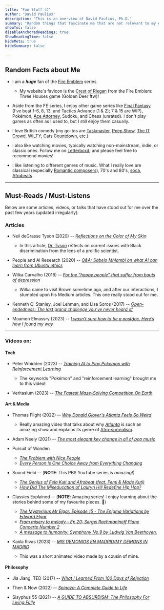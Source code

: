 ```yaml
---
title: "Fun Stuff 😜"
author: "David Paulius"
description: "This is an overview of David Paulius, Ph.D."
summary: "Random things that fascinate me that are not relevant to my own research or work. :)"
showToc: false
disableAnchoredHeadings: true
ShowReadingTime: false
hideMeta: true
hideSummary: false

---
```



## Random Facts about Me

+ I am a ***huge*** fan of the [Fire Emblem](https://en.wikipedia.org/wiki/Fire_Emblem) series.
    + My website's favicon is the <a href="https://fireemblem.fandom.com/wiki/Crest">Crest of Riegan</a> from the Fire Emblem: Three Houses game (Golden Deer ftw)!

+ Aside from the FE series, I enjoy other game series like [Final Fantasy](https://en.wikipedia.org/wiki/Final_Fantasy) (I've beat 1-6, 8, 13, and Tactics Advance (1 & 2); 7 & 15 are WIP), Pokémon, [Ace Attorney](https://en.wikipedia.org/wiki/Ace_Attorney), Sudoku, and Chess (unrated). I don't play games as often as I used to, but I still enjoy them casually.

+ I love British comedy (my go-tos are [Taskmaster](https://en.wikipedia.org/wiki/Taskmaster_(TV_series)), [Peep Show](https://en.wikipedia.org/wiki/Peep_Show_(British_TV_series)), [The IT Crowd](https://en.wikipedia.org/wiki/The_IT_Crowd), [WILTY](https://en.wikipedia.org/wiki/Would_I_Lie_to_You%3F_(game_show)), [Cats Countdown](https://en.wikipedia.org/wiki/8_Out_of_10_Cats_Does_Countdown), etc.)

+ I also like watching movies, typically watching non-mainstream, indie, or classic ones. Follow me on [Letterboxd](https://letterboxd.com/davi_duck/), and please feel free to recommend movies!

+ I like listening to different genres of music. What I really love are classical (especially [Romantic composers](https://en.wikipedia.org/wiki/Romantic_music)), 70's and 80's, [soca](https://en.wikipedia.org/wiki/Soca_music), [Afrobeats](https://en.wikipedia.org/wiki/Afrobeats).
---

## Must-Reads / Must-Listens

Below are some articles, videos, or talks that have stood out for me over the past few years (updated irregularly):

### Articles

+ Neil deGrasse Tyson (2020) -- [_Reflections on the Color of My Skin_](https://www.haydenplanetarium.org/tyson/commentary/2020-06-03-reflections-on-color-of-my-skin.php)

    + In this article, [Dr. Tyson](https://en.wikipedia.org/wiki/Neil_deGrasse_Tyson) reflects on current issues with Black discrimination from the lens of a prolific scientist.

+ People and AI Research (2020) -- [_Q&A: Sabelo Mhlambi on what AI can learn from Ubuntu ethics_](https://medium.com/people-ai-research/q-a-sabelo-mhlambi-on-what-ai-can-learn-from-ubuntu-ethics-4012a53ec2a6)

+ Wilka Carvalho (2018) -- [_For the “happy people” that suffer from bouts of depression_](https://medium.com/@wcarvalho92/living-divided-between-extreme-happiness-and-extreme-sadness-778a4aec3165)

    + Wilka came to visit Brown sometime ago, and after our interactions, I stumbled upon his Medium articles. This one really stood out for me.

+ Kenneth O. Stanley, Joel Lehman, and Lisa Soros (2017) -- [_Open-endedness: The last grand challenge you’ve never heard of_](https://www.oreilly.com/radar/open-endedness-the-last-grand-challenge-youve-never-heard-of/)

+ Moamen Elmassry (2023) -- [_I wasn’t sure how to be a postdoc. Here’s how I found my way_](https://www.science.org/content/article/i-wasn-t-sure-how-be-postdoc-here-s-how-i-found-my-way)

---

### Videos on:

#### Tech

+ Peter Whidden (2023) -- [_Training AI to Play Pokemon with Reinforcement Learning_](https://youtu.be/DcYLT37ImBY?si=7OqA4tSnYhwCfSE7)
    + The keywords "Pokémon" and "reinforcement learning" brought me to this video!

+ Veritasium (2023) -- [_The Fastest Maze-Solving Competition On Earth_](https://youtu.be/ZMQbHMgK2rw?si=IDFy4yulq108ZjSV)

#### Art & Media

+ Thomas Flight (2022) -- [_Why Donald Glover's Atlanta Feels So Weird_](https://youtu.be/8rOU9wrEsoo)
    + Really amazing video that talks about why [_Atlanta_](https://en.wikipedia.org/wiki/Atlanta_(TV_series)) is such an amazing show and explains its genre of [Afro-surrealism](https://en.wikipedia.org/wiki/Afro-Surrealism).

+ Adam Neely (2021) -- [_The most elegant key change in all of pop music_](https://www.youtube.com/watch?v=epqYft12nV4)

+ Pursuit of Wonder:
    + [_The Problem with Nice People_](https://www.youtube.com/watch?v=g7RAPS8mE94)
    + [_Every Person Is One Choice Away from Everything Changing_](https://www.youtube.com/watch?v=x18bXxW3yhY)

+ Sound Field -- (**NOTE**: This PBS YouTube series is *amazing*!)
    + [_The Genius of Fela Kuti and Afrobeat (feat. Femi & Made Kuti)_](https://www.youtube.com/watch?v=ryTTHmUYc2o)
    + [_How Did The Miseducation of Lauryn Hill Redefine Hip Hop?_](https://www.youtube.com/watch?v=QDkpVWGxtWY)

+ Classics Explained -- (**NOTE**: Amazing series! I enjoy learning about the stories behind some of my favourite pieces. 🙂)
    + [_The Mysterious Mr Elgar. Episode 15 - The Enigma Variations by Edward Elgar_](https://youtu.be/T9uN_intmKU?si=TulXpAwixhg_WTfy)
    + [_From misery to melody - Ep 20: Sergei Rachmaninoff Piano Concerto Number 2_](https://youtu.be/1exUfCKwtxI?si=01vTOLu6vSZUcAfQ)
    + [_A message to humanity: Symphony No.9 by Ludwig Van Beethoven._](https://youtu.be/iY2lPuWrhkU?si=kmQN8Wbm0np1ZMda)

+ Kaola Rivas (2023) -- [_MIS DEMONIOS EN MADRID/MY DEMONS IN MADRID_](https://www.youtube.com/watch?v=I2S9HK-luYc)
    + This was a short animated video made by a cousin of mine.

#### Philosophy

+ Jia Jiang, TED (2017) -- [_What I Learned From 100 Days of Rejection_](https://www.youtube.com/watch?v=-vZXgApsPCQ)

+ Then & Now (2022) -- [_Spinoza: A Complete Guide to Life_](https://youtu.be/leoBccWOZfo?si=RyPvdcrex-Jb0G0h)

+ Sisyphus 55 (2021) -- [_A GUIDE TO ABSURDISM: The Philosophy For Living Fully_](https://youtu.be/6KC1YrxJma8?si=h8U1Oych4PmhFamK)
